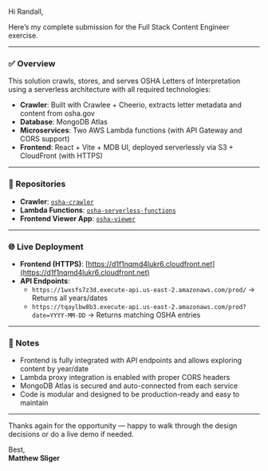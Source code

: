 Hi Randall,

Here’s my complete submission for the Full Stack Content Engineer exercise.

---

### ✅ Overview

This solution crawls, stores, and serves OSHA Letters of Interpretation using a serverless architecture with all required technologies:

- **Crawler**: Built with Crawlee + Cheerio, extracts letter metadata and content from osha.gov  
- **Database**: MongoDB Atlas  
- **Microservices**: Two AWS Lambda functions (with API Gateway and CORS support)  
- **Frontend**: React + Vite + MDB UI, deployed serverlessly via S3 + CloudFront (with HTTPS)

---

### 📂 Repositories

- **Crawler**: [`osha-crawler`](https://github.com/Bestmart721/osha-crawler)  
- **Lambda Functions**: [`osha-serverless-functions`](https://github.com/Bestmart721/osha-serverless-functions)  
- **Frontend Viewer App**: [`osha-viewer`](https://github.com/Bestmart721/osha-viewer)

---

### 🌐 Live Deployment

- **Frontend (HTTPS)**: [https://d1f1nqmd4lukr6.cloudfront.net](https://d1f1nqmd4lukr6.cloudfront.net)  
- **API Endpoints**:  
  - `https://1wxsfs7z3d.execute-api.us-east-2.amazonaws.com/prod/` → Returns all years/dates  
  - `https://tqaylbw8b3.execute-api.us-east-2.amazonaws.com/prod?date=YYYY-MM-DD` → Returns matching OSHA entries  

---

### 🧠 Notes

- Frontend is fully integrated with API endpoints and allows exploring content by year/date  
- Lambda proxy integration is enabled with proper CORS headers  
- MongoDB Atlas is secured and auto-connected from each service  
- Code is modular and designed to be production-ready and easy to maintain

---

Thanks again for the opportunity — happy to walk through the design decisions or do a live demo if needed.

Best,  
**Matthew Sliger**

